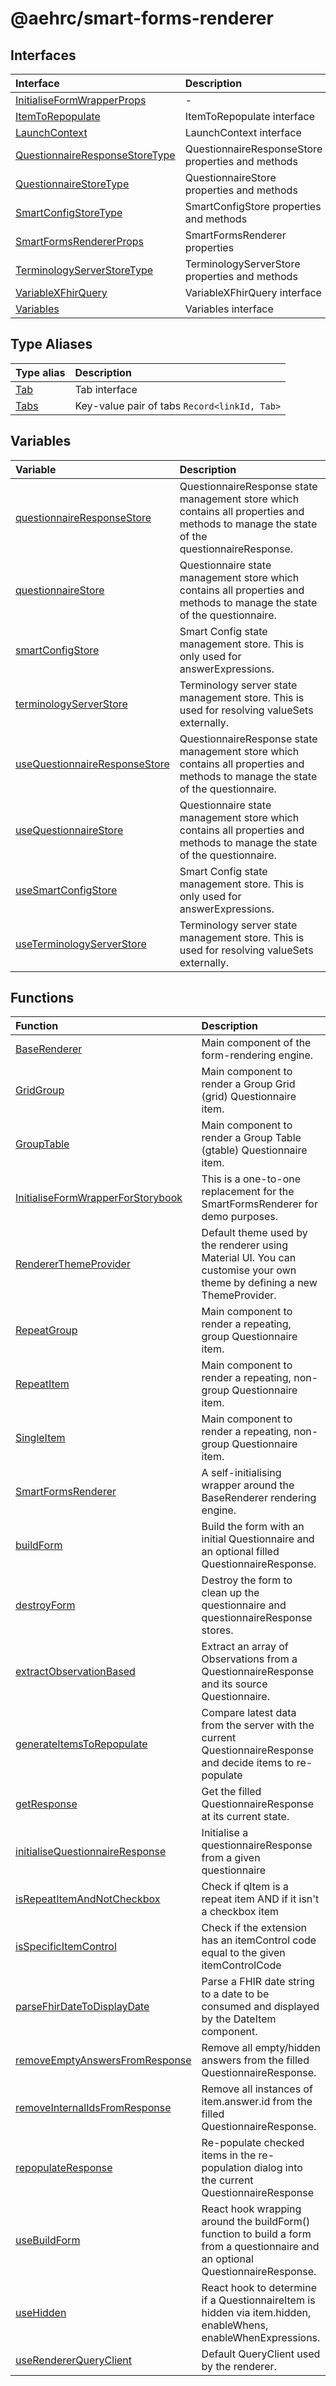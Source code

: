 # @aehrc/smart-forms-renderer

## Interfaces

| Interface | Description |
| :------ | :------ |
| [InitialiseFormWrapperProps](interfaces/InitialiseFormWrapperProps.md) | - |
| [ItemToRepopulate](interfaces/ItemToRepopulate.md) | ItemToRepopulate interface |
| [LaunchContext](interfaces/LaunchContext.md) | LaunchContext interface |
| [QuestionnaireResponseStoreType](interfaces/QuestionnaireResponseStoreType.md) | QuestionnaireResponseStore properties and methods |
| [QuestionnaireStoreType](interfaces/QuestionnaireStoreType.md) | QuestionnaireStore properties and methods |
| [SmartConfigStoreType](interfaces/SmartConfigStoreType.md) | SmartConfigStore properties and methods |
| [SmartFormsRendererProps](interfaces/SmartFormsRendererProps.md) | SmartFormsRenderer properties |
| [TerminologyServerStoreType](interfaces/TerminologyServerStoreType.md) | TerminologyServerStore properties and methods |
| [VariableXFhirQuery](interfaces/VariableXFhirQuery.md) | VariableXFhirQuery interface |
| [Variables](interfaces/Variables.md) | Variables interface |

## Type Aliases

| Type alias | Description |
| :------ | :------ |
| [Tab](type-aliases/Tab.md) | Tab interface |
| [Tabs](type-aliases/Tabs.md) | Key-value pair of tabs `Record<linkId, Tab>` |

## Variables

| Variable | Description |
| :------ | :------ |
| [questionnaireResponseStore](variables/questionnaireResponseStore.md) | QuestionnaireResponse state management store which contains all properties and methods to manage the state of the questionnaireResponse. |
| [questionnaireStore](variables/questionnaireStore.md) | Questionnaire state management store which contains all properties and methods to manage the state of the questionnaire. |
| [smartConfigStore](variables/smartConfigStore.md) | Smart Config state management store. This is only used for answerExpressions. |
| [terminologyServerStore](variables/terminologyServerStore.md) | Terminology server state management store. This is used for resolving valueSets externally. |
| [useQuestionnaireResponseStore](variables/useQuestionnaireResponseStore.md) | QuestionnaireResponse state management store which contains all properties and methods to manage the state of the questionnaire. |
| [useQuestionnaireStore](variables/useQuestionnaireStore.md) | Questionnaire state management store which contains all properties and methods to manage the state of the questionnaire. |
| [useSmartConfigStore](variables/useSmartConfigStore.md) | Smart Config state management store. This is only used for answerExpressions. |
| [useTerminologyServerStore](variables/useTerminologyServerStore.md) | Terminology server state management store. This is used for resolving valueSets externally. |

## Functions

| Function | Description |
| :------ | :------ |
| [BaseRenderer](functions/BaseRenderer.md) | Main component of the form-rendering engine. |
| [GridGroup](functions/GridGroup.md) | Main component to render a Group Grid (grid) Questionnaire item. |
| [GroupTable](functions/GroupTable.md) | Main component to render a Group Table (gtable) Questionnaire item. |
| [InitialiseFormWrapperForStorybook](functions/InitialiseFormWrapperForStorybook.md) | This is a one-to-one replacement for the SmartFormsRenderer for demo purposes. |
| [RendererThemeProvider](functions/RendererThemeProvider.md) | Default theme used by the renderer using Material UI. You can customise your own theme by defining a new ThemeProvider. |
| [RepeatGroup](functions/RepeatGroup.md) | Main component to render a repeating, group Questionnaire item. |
| [RepeatItem](functions/RepeatItem.md) | Main component to render a repeating, non-group Questionnaire item. |
| [SingleItem](functions/SingleItem.md) | Main component to render a repeating, non-group Questionnaire item. |
| [SmartFormsRenderer](functions/SmartFormsRenderer.md) | A self-initialising wrapper around the BaseRenderer rendering engine. |
| [buildForm](functions/buildForm.md) | Build the form with an initial Questionnaire and an optional filled QuestionnaireResponse. |
| [destroyForm](functions/destroyForm.md) | Destroy the form to clean up the questionnaire and questionnaireResponse stores. |
| [extractObservationBased](functions/extractObservationBased.md) | Extract an array of Observations from a QuestionnaireResponse and its source Questionnaire. |
| [generateItemsToRepopulate](functions/generateItemsToRepopulate.md) | Compare latest data from the server with the current QuestionnaireResponse and decide items to re-populate |
| [getResponse](functions/getResponse.md) | Get the filled QuestionnaireResponse at its current state. |
| [initialiseQuestionnaireResponse](functions/initialiseQuestionnaireResponse.md) | Initialise a questionnaireResponse from a given questionnaire |
| [isRepeatItemAndNotCheckbox](functions/isRepeatItemAndNotCheckbox.md) | Check if qItem is a repeat item AND if it isn't a checkbox item |
| [isSpecificItemControl](functions/isSpecificItemControl.md) | Check if the extension has an itemControl code equal to the given itemControlCode |
| [parseFhirDateToDisplayDate](functions/parseFhirDateToDisplayDate.md) | Parse a FHIR date string to a date to be consumed and displayed by the DateItem component. |
| [removeEmptyAnswersFromResponse](functions/removeEmptyAnswersFromResponse.md) | Remove all empty/hidden answers from the filled QuestionnaireResponse. |
| [removeInternalIdsFromResponse](functions/removeInternalIdsFromResponse.md) | Remove all instances of item.answer.id from the filled QuestionnaireResponse. |
| [repopulateResponse](functions/repopulateResponse.md) | Re-populate checked items in the re-population dialog into the current QuestionnaireResponse |
| [useBuildForm](functions/useBuildForm.md) | React hook wrapping around the buildForm() function to build a form from a questionnaire and an optional QuestionnaireResponse. |
| [useHidden](functions/useHidden.md) | React hook to determine if a QuestionnaireItem is hidden via item.hidden, enableWhens, enableWhenExpressions. |
| [useRendererQueryClient](functions/useRendererQueryClient.md) | Default QueryClient used by the renderer. |
